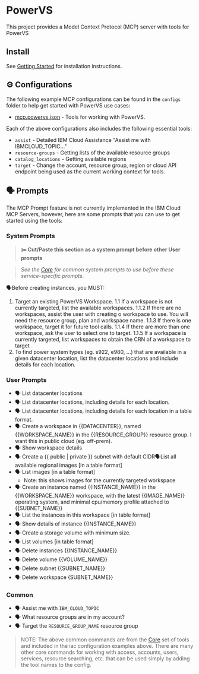 # PowerVS

This project provides a Model Context Protocol (MCP) server with tools for PowerVS

## Install

See [Getting Started](https://ibm-cloud.github.io/mcp/overview/) for installation instructions.

## ⚙️ Configurations

The following example MCP configurations can be found in the `configs` folder to help get started with PowerVS use cases:

- [mcp.powervs.json](https://github.com/IBM-Cloud/ibmcloud-mcp-server/blob/main/src/powervs/configs/mcp.powervs.json) - Tools for working with PowerVS.

Each of the above configurations also includes the following essential tools:

- `assist` - Detailed IBM Cloud Assistance "Assist me with IBMCLOUD_TOPIC..."
- `resource-groups` - Getting lists of the available resource groups
- `catalog_locations` - Getting available regions
- `target` - Change the account, resource group, region or cloud API endpoint being used as the current working context for tools.

## 🗣️ Prompts

The MCP Prompt feature is not currently implemented in the IBM Cloud MCP Servers, however, here are some prompts that you can
use to get started using the tools:

### System Prompts

> **✂️ Cut/Paste this section as a system prompt before other User prompts**

> _See the [Core](https://github.com/IBM-Cloud/ibmcloud-mcp-server/blob/main/src/core/README.md) for common system prompts to use before these service-specific prompts._

🗣️Before creating instances, you MUST:

1. Target an existing PowerVS Workspace.
1.1 If a workspace is not currently targeted, list the available workspaces. 
1.1.2 If there are no workspaces, assist the user with creating o workspace to use. You will need the resource group, plan and workspace name.
1.1.3 If there is one workspace, target it for future tool calls.
1.1.4 If there are more than one workspace, ask the user to select one to target.
1.1.5 If a workspace is currently targeted, list workspaces to obtain the CRN of a workspace to target
2. To find power system types (eg. s922, e980, …) that are available in a given datacenter location, list the datacenter locations and include details for each location.

### User Prompts

- 🗣️ List datacenter locations
- 🗣️ List datacenter locations, including details for each location.
- 🗣️ List datacenter locations, including details for each location in a table format.
- 🗣️ Create a workspace in {{DATACENTER}}, named {{WORKSPACE_NAME}} in the {{RESOURCE_GROUP}} resource group. I want this in public cloud (eg. off-prem).
- 🗣️ Show workspace details
- 🗣️ Create a {{ public | private }} subnet with default CIDR🗣️List all available regional images [in a table format]
- 🗣️ List images [in a table format]
  - Note: this shows images for the currently targeted workspace
- 🗣️ Create an instance named {{INSTANCE_NAME}} in the {{WORKSPACE_NAME}} workspace, with the latest {{IMAGE_NAME}} operating system, and minimal cpu/memory profile attached to {{SUBNET_NAME}}
- 🗣️ List the instances in this workspace [in table format]
- 🗣️ Show details of instance {{INSTANCE_NAME}}
- 🗣️ Create a storage volume with minimum size.
- 🗣️ List volumes [in table format]
- 🗣️ Delete instances {{INSTANCE_NAME}}
- 🗣️ Delete volume {{VOLUME_NAME}}
- 🗣️ Delete subnet {{SUBNET_NAME}}
- 🗣️ Delete workspace {SUBNET_NAME}}

### Common

- 🗣️ Assist me with `IBM_CLOUD_TOPIC`
- 🗣️ What resource groups are in my account?
- 🗣️ Target the `RESOURCE_GROUP_NAME` resource group

> NOTE: The above common commands are from the [Core](https://github.com/IBM-Cloud/ibmcloud-mcp-server/blob/main/src/core/README.md) set of tools and included in the iac configuration examples above.  There are many other core commands for working with access, accounts, users, services, resource searching, etc. that can be used simply by adding the tool names to the config.
